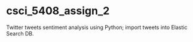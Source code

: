 # csci_5408_assign_2
Twitter tweets sentiment analysis using Python; import tweets into Elastic Search DB.
